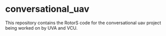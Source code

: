 # conversational_uav

This repository contains the RotorS code for the conversational uav project being worked on by UVA and VCU.
